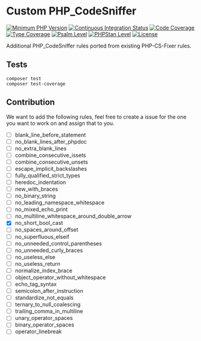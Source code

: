 # Custom PHP_CodeSniffer


[![Minimum PHP Version](https://img.shields.io/badge/php-%3E%3D%208.2-8892BF.svg)](https://www.php.net/releases/8.1/en.php)
[![Continuous Integration Status](https://github.com/leonhusmann/codesniffer-rules/workflows/CI/badge.svg)](https://github.com/leonhusmann/codesniffer-rules/actions)
[![Code Coverage](https://codecov.io/gh/leonhusmann/codesniffer-rules/branch/main/graph/badge.svg?token=X)](https://codecov.io/gh/leonhusmann/codesniffer-rules)
[![Type Coverage](https://shepherd.dev/github/leonhusmann/codesniffer-rules/coverage.svg)](https://shepherd.dev/github/leonhusmann/codesniffer-rules)
[![Psalm Level](https://shepherd.dev/github/leonhusmann/codesniffer-rules/level.svg)](https://shepherd.dev/github/leonhusmann/codesniffer-rules)
[![PHPStan Level](https://img.shields.io/badge/PHPStan-Max-brightgreen)](https://shepherd.dev/github/leonhusmann/codesniffer-rules)
[![License](https://poser.pugx.org/leonhusmann/codesniffer-rules/license)](https://github.com/leonhusmann/codesniffer-rules/blob/main/LICENSE)

Additional PHP_CodeSniffer rules ported from existing PHP-CS-Fixer rules.

## Tests

```shell
composer test
composer test-coverage
```

## Contribution

We want to add the following rules, feel free to create a issue for the one you want to work on and assign that to you.

- [ ] blank_line_before_statement
- [ ] no_blank_lines_after_phpdoc
- [ ] no_extra_blank_lines
- [ ] combine_consecutive_issets
- [ ] combine_consecutive_unsets
- [ ] escape_implicit_backslashes
- [ ] fully_qualified_strict_types
- [ ] heredoc_indentation
- [ ] new_with_braces
- [ ] no_binary_string
- [ ] no_leading_namespace_whitespace
- [ ] no_mixed_echo_print
- [ ] no_multiline_whitespace_around_double_arrow
- [x] no_short_bool_cast
- [ ] no_spaces_around_offset
- [ ] no_superfluous_elseif
- [ ] no_unneeded_control_parentheses
- [ ] no_unneeded_curly_braces
- [ ] no_useless_else
- [ ] no_useless_return
- [ ] normalize_index_brace
- [ ] object_operator_without_whitespace
- [ ] echo_tag_syntax
- [ ] semicolon_after_instruction
- [ ] standardize_not_equals
- [ ] ternary_to_null_coalescing
- [ ] trailing_comma_in_multiline
- [ ] unary_operator_spaces
- [ ] binary_operator_spaces
- [ ] operator_linebreak
